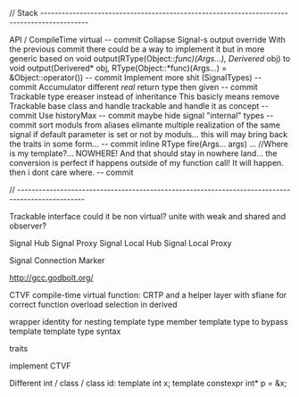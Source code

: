 // Stack -------------------------------------------------------------------------------------------

API / CompileTime virtual
-- commit
Collapse Signal-s output override
With the previous commit there could be a way to implement it but in more generic based on
void output(RType(Object::*func)(Args...), Derivered* obj)
to
void output(Derivered* obj, RType(Object::*func)(Args...) = &Object::operator())
-- commit
Implement more shit (SignalTypes)
-- commit
Accumulator different _real_ return type then given
-- commit
Trackable type ereaser instead of inheritance
This basicly means remove Trackable base class and handle trackable and handle it as concept
-- commit
Use historyMax
-- commit
maybe hide signal "internal" types
-- commit
sort moduls from aliases
elimante multiple realization of the same signal if default parameter is set or not by moduls...
this will may bring back the traits in some form...
-- commit
inline RType fire(Args... args) ... //Where is my template?... NOWHERE! And that should stay in nowhere land...
the conversion is perfect if happens outside of my function call! It will happen. then i dont care where.
-- commit

// -------------------------------------------------------------------------------------------------

Trackable interface
	could it be non virtual?
	unite with weak and shared and observer?

Signal Hub
Signal Proxy
Signal Local Hub
Signal Local Proxy

Signal Connection Marker


http://gcc.godbolt.org/



CTVF compile-time virtual function:
	CRTP and a helper layer with sfiane for correct function overload selection in derived

wrapper identity for nesting template type
	member template type to bypass template template type syntax

traits

implement CTVF

Different int / class / class id:
template<class T> int x;
template<class T> constexpr int* p = &x<T>;